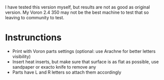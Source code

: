 I have tested this version myself, but results are not as good as original version. My Voron 2.4 350 may not be the best machine to test that so leaving to community to test.
# Instrunctions
- Print with Voron parts settings (optional: use Arachne for better letters visibility)
- Insert heat inserts, but make sure that surface is as flat as possible, use sandpaper or exacto knife to remove any
- Parts have L and R letters so attach them accordingly
